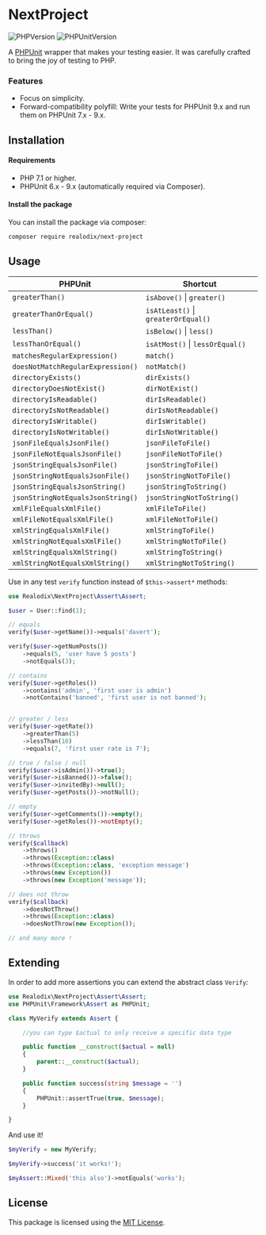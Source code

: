 # NextProject

![PHPVersion](https://img.shields.io/badge/PHP-^7.1|^8-777BB4.svg?style=flat-square)
![PHPUnitVersion](https://img.shields.io/badge/PHPUnit-6^|^7|^8|^9-3C9CD7.svg?style=flat-square)

A [PHPUnit](https://phpunit.de/) wrapper that makes your testing easier. It was carefully crafted to bring the joy of testing to PHP.

### Features
- Focus on simplicity.
- Forward-compatibility polyfill: Write your tests for PHPUnit 9.x and run them on PHPUnit 7.x - 9.x.

## Installation

#### Requirements

- PHP 7.1 or higher.
- PHPUnit 6.x - 9.x (automatically required via Composer).

#### Install the package

You can install the package via composer:

```sh
composer require realodix/next-project
```

## Usage

| PHPUnit                           | Shortcut |
| --------------------------------- | ----------- |
| `greaterThan()`                   | `isAbove()` \| `greater()` |
| `greaterThanOrEqual()`            | `isAtLeast()` \| `greaterOrEqual()` |
| `lessThan()`                      | `isBelow()` \| `less()` |
| `lessThanOrEqual()`               | `isAtMost()` \| `lessOrEqual()` |
| `matchesRegularExpression()`      | `match()` |
| `doesNotMatchRegularExpression()` | `notMatch()` |
| `directoryExists()`               | `dirExists()` |
| `directoryDoesNotExist()`         | `dirNotExist()` |
| `directoryIsReadable()`           | `dirIsReadable()` |
| `directoryIsNotReadable()`        | `dirIsNotReadable()` |
| `directoryIsWritable()`           | `dirIsWritable()` |
| `directoryIsNotWritable()`        | `dirIsNotWritable()` |
| `jsonFileEqualsJsonFile()`        | `jsonFileToFile()` |
| `jsonFileNotEqualsJsonFile()`     | `jsonFileNotToFile()` |
| `jsonStringEqualsJsonFile()`      | `jsonStringToFile()` |
| `jsonStringNotEqualsJsonFile()`   | `jsonStringNotToFile()` |
| `jsonStringEqualsJsonString()`    | `jsonStringToString()` |
| `jsonStringNotEqualsJsonString()` | `jsonStringNotToString()` |
| `xmlFileEqualsXmlFile()`          | `xmlFileToFile()` |
| `xmlFileNotEqualsXmlFile()`       | `xmlFileNotToFile()` |
| `xmlStringEqualsXmlFile()`        | `xmlStringToFile()` |
| `xmlStringNotEqualsXmlFile()`     | `xmlStringNotToFile()` |
| `xmlStringEqualsXmlString()`      | `xmlStringToString()` |
| `xmlStringNotEqualsXmlString()`   | `xmlStringNotToString()` |

Use in any test `verify` function instead of `$this->assert*` methods:

```php
use Realodix\NextProject\Assert\Assert;

$user = User::find(1);

// equals
verify($user->getName())->equals('davert');

verify($user->getNumPosts())
    ->equals(5, 'user have 5 posts')
    ->notEquals(3);

// contains
verify($user->getRoles())
    ->contains('admin', 'first user is admin')
    ->notContains('banned', 'first user is not banned');


// greater / less
verify($user->getRate())
    ->greaterThan(5)
    ->lessThan(10)
    ->equals(7, 'first user rate is 7');

// true / false / null
verify($user->isAdmin())->true();
verify($user->isBanned())->false();
verify($user->invitedBy)->null();
verify($user->getPosts())->notNull();

// empty
verify($user->getComments())->empty();
verify($user->getRoles())->notEmpty();

// throws
verify($callback)
    ->throws()
    ->throws(Exception::class)
    ->throws(Exception::class, 'exception message')
    ->throws(new Exception())
    ->throws(new Exception('message'));

// does not throw
verify($callback)
    ->doesNotThrow()
    ->throws(Exception::class)
    ->doesNotThrow(new Exception());

// and many more !
```

## Extending

In order to add more assertions you can extend the abstract class `Verify`:

```php
use Realodix\NextProject\Assert\Assert;
use PHPUnit\Framework\Assert as PHPUnit;

class MyVerify extends Assert {

    //you can type $actual to only receive a specific data type

    public function __construct($actual = null)
    {
        parent::__construct($actual);
    }

    public function success(string $message = '')
    {
        PHPUnit::assertTrue(true, $message);
    }

}
```

And use it!

```php
$myVerify = new MyVerify;

$myVerify->success('it works!');

$myAssert::Mixed('this also')->notEquals('works');
```

## License

This package is licensed using the [MIT License](/LICENSE).
